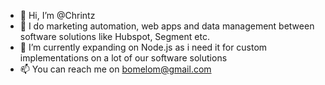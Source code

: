 - 👋 Hi, I’m @Chrintz
- 👀 I do marketing automation, web apps and data management between software solutions like Hubspot, Segment etc.
- 🌱 I’m currently expanding on Node.js as i need it for custom implementations on a lot of our software solutions
- 📫 You can reach me on bomelom@gmail.com

<!---
Chrintz/Chrintz is a ✨ special ✨ repository because its `README.md` (this file) appears on your GitHub profile.
You can click the Preview link to take a look at your changes.
--->
